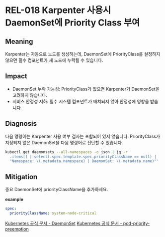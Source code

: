 # REL-018 Karpenter 사용시 DaemonSet에 Priority Class 부여

## Meaning
Karpenter는 자동으로 노드를 생성하는데, DaemonSet에 PriorityClass를 설정하지 않으면 필수 컴포넌트가 새 노드에 누락될 수 있습니다.

## Impact
- DaemonSet 누락 가능성: PriorityClass가 없으면 Karpenter가 DaemonSet을 고려하지 않습니다.
- 서비스 안정성 저하: 필수 시스템 컴포넌트가 배치되지 않아 안정성에 영향을 받습니다.

## Diagnosis
다음 명령어는 Karpenter 사용 여부 검사는 포함되어 있지 않습니다. 
PriorityClass가 지정되지 않은 DaemonSet을 다음 명령어로 진단할 수 있습니다.

```bash
kubectl get daemonsets --all-namespaces -o json | jq -r '
  .items[] | select(.spec.template.spec.priorityClassName == null) |
  "Namespace: \(.metadata.namespace) | DaemonSet: \(.metadata.name)"'
```

## Mitigation
중요 DaemonSet에 priorityClassName을 추가하세요.

**example**
```yaml
spec:
  priorityClassName: system-node-critical
```

[Kubernetes 공식 문서 - DaemonSet](https://kubernetes.io/docs/concepts/workloads/controllers/daemonset)
[Kubernetes 공식 문서 - pod-priority-preemption](https://kubernetes.io/ko/docs/concepts/scheduling-eviction/pod-priority-preemption)